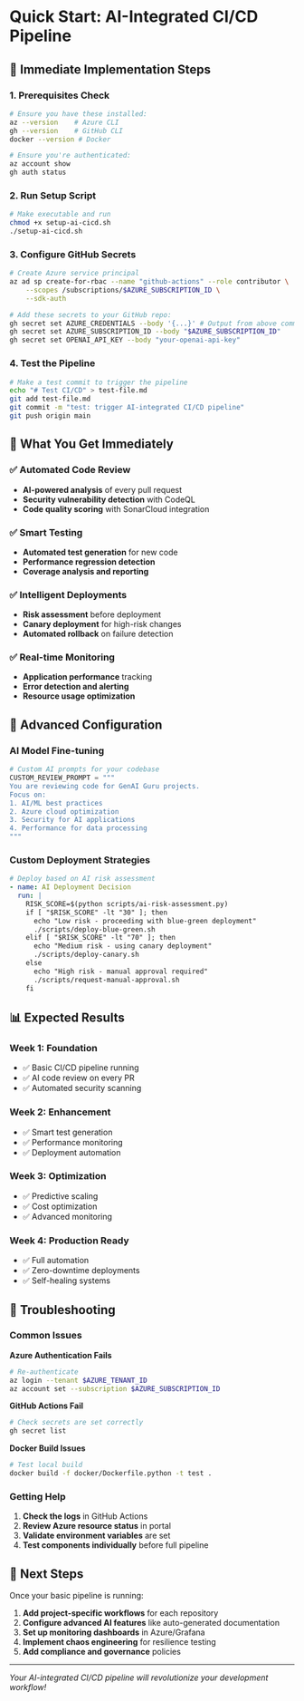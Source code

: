 # Quick Start: AI-Integrated CI/CD Pipeline

## 🚀 Immediate Implementation Steps

### 1. Prerequisites Check
```bash
# Ensure you have these installed:
az --version    # Azure CLI
gh --version    # GitHub CLI  
docker --version # Docker

# Ensure you're authenticated:
az account show
gh auth status
```

### 2. Run Setup Script
```bash
# Make executable and run
chmod +x setup-ai-cicd.sh
./setup-ai-cicd.sh
```

### 3. Configure GitHub Secrets
```bash
# Create Azure service principal
az ad sp create-for-rbac --name "github-actions" --role contributor \
    --scopes /subscriptions/$AZURE_SUBSCRIPTION_ID \
    --sdk-auth

# Add these secrets to your GitHub repo:
gh secret set AZURE_CREDENTIALS --body '{...}' # Output from above command
gh secret set AZURE_SUBSCRIPTION_ID --body "$AZURE_SUBSCRIPTION_ID"
gh secret set OPENAI_API_KEY --body "your-openai-api-key"
```

### 4. Test the Pipeline
```bash
# Make a test commit to trigger the pipeline
echo "# Test CI/CD" > test-file.md
git add test-file.md
git commit -m "test: trigger AI-integrated CI/CD pipeline"
git push origin main
```

## 🎯 What You Get Immediately

### ✅ Automated Code Review
- **AI-powered analysis** of every pull request
- **Security vulnerability detection** with CodeQL
- **Code quality scoring** with SonarCloud integration

### ✅ Smart Testing
- **Automated test generation** for new code
- **Performance regression detection**
- **Coverage analysis and reporting**

### ✅ Intelligent Deployments  
- **Risk assessment** before deployment
- **Canary deployment** for high-risk changes
- **Automated rollback** on failure detection

### ✅ Real-time Monitoring
- **Application performance** tracking
- **Error detection and alerting**
- **Resource usage optimization**

## 🔧 Advanced Configuration

### AI Model Fine-tuning
```python
# Custom AI prompts for your codebase
CUSTOM_REVIEW_PROMPT = """
You are reviewing code for GenAI Guru projects.
Focus on:
1. AI/ML best practices
2. Azure cloud optimization  
3. Security for AI applications
4. Performance for data processing
"""
```

### Custom Deployment Strategies
```yaml
# Deploy based on AI risk assessment
- name: AI Deployment Decision
  run: |
    RISK_SCORE=$(python scripts/ai-risk-assessment.py)
    if [ "$RISK_SCORE" -lt "30" ]; then
      echo "Low risk - proceeding with blue-green deployment"
      ./scripts/deploy-blue-green.sh
    elif [ "$RISK_SCORE" -lt "70" ]; then
      echo "Medium risk - using canary deployment"
      ./scripts/deploy-canary.sh
    else
      echo "High risk - manual approval required"
      ./scripts/request-manual-approval.sh
    fi
```

## 📊 Expected Results

### Week 1: Foundation
- ✅ Basic CI/CD pipeline running
- ✅ AI code review on every PR
- ✅ Automated security scanning

### Week 2: Enhancement  
- ✅ Smart test generation
- ✅ Performance monitoring
- ✅ Deployment automation

### Week 3: Optimization
- ✅ Predictive scaling
- ✅ Cost optimization
- ✅ Advanced monitoring

### Week 4: Production Ready
- ✅ Full automation
- ✅ Zero-downtime deployments
- ✅ Self-healing systems

## 🚨 Troubleshooting

### Common Issues

**Azure Authentication Fails**
```bash
# Re-authenticate
az login --tenant $AZURE_TENANT_ID
az account set --subscription $AZURE_SUBSCRIPTION_ID
```

**GitHub Actions Fail**
```bash
# Check secrets are set correctly
gh secret list
```

**Docker Build Issues**
```bash
# Test local build
docker build -f docker/Dockerfile.python -t test .
```

### Getting Help

1. **Check the logs** in GitHub Actions
2. **Review Azure resource status** in portal
3. **Validate environment variables** are set
4. **Test components individually** before full pipeline

## 🎯 Next Steps

Once your basic pipeline is running:

1. **Add project-specific workflows** for each repository
2. **Configure advanced AI features** like auto-generated documentation
3. **Set up monitoring dashboards** in Azure/Grafana
4. **Implement chaos engineering** for resilience testing
5. **Add compliance and governance** policies

---

*Your AI-integrated CI/CD pipeline will revolutionize your development workflow!*